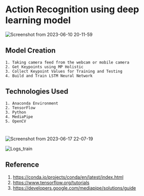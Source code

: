 # Action Recognition using deep learning model

![Screenshot from 2023-06-10 20-11-59](https://github.com/AD-Codex/ACES_Hackathon_2023/assets/126350818/54e1bf8e-0921-48c4-bec8-6e02bd048b3c)


## Model Creation
    1. Taking camera feed from the webcam or mobile camera
    2. Get Keypoints using MP Holistic
    3. Collect Keypoint Values for Training and Testing
    4. Build and Train LSTM Neural Network


## Technologies Used
    1. Anaconda Environment
    2. TensorFlow
    3. Python
    4. MediaPipe
    5. OpenCV

#

![Screenshot from 2023-06-17 22-07-19](https://github.com/AD-Codex/ACES_Hackathon_2023/assets/126350818/ff0e3b5f-b7aa-4485-bb89-1429598f88c6)

![Logs_train](https://github.com/AD-Codex/ACES_Hackathon_2023/assets/126350818/1fce1c79-a7d9-44ae-9922-0db48e35dc27)

## Reference
  1. https://conda.io/projects/conda/en/latest/index.html
  2. https://www.tensorflow.org/tutorials
  3. https://developers.google.com/mediapipe/solutions/guide
